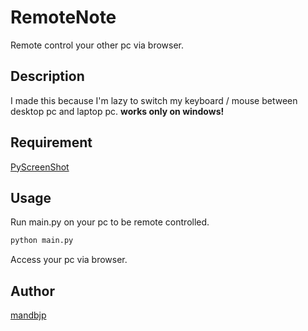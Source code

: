 RemoteNote
====

Remote control your other pc via browser.

## Description
I made this because I'm lazy to switch my keyboard / mouse between desktop pc and laptop pc.
**works only on windows!**

## Requirement
[PyScreenShot](https://pypi.python.org/pypi/pyscreenshot)

## Usage
Run main.py on your pc to be remote controlled.
```sh
python main.py
```
Access your pc via browser.

## Author

[mandbjp](https://github.com/mandbjp)
